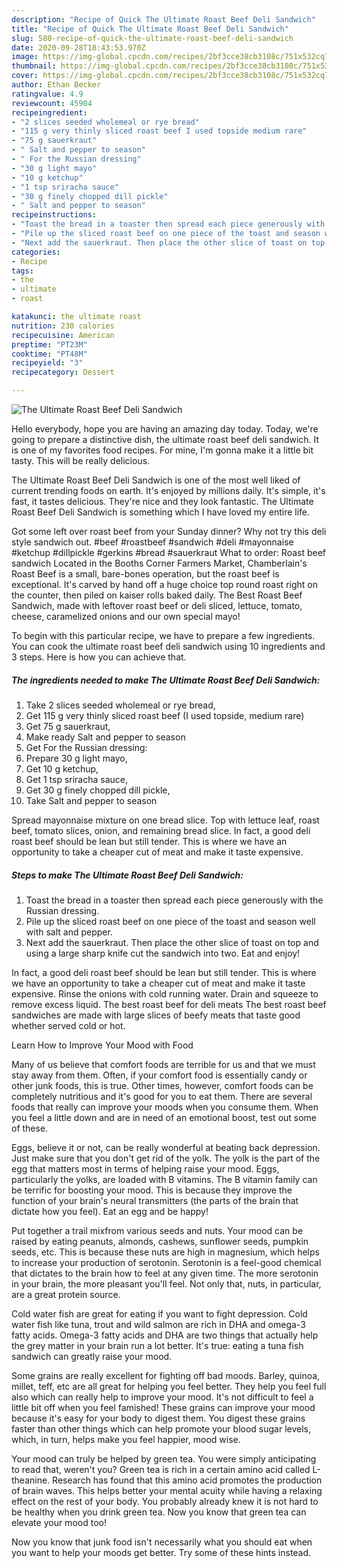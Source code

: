 ```yaml
---
description: "Recipe of Quick The Ultimate Roast Beef Deli Sandwich"
title: "Recipe of Quick The Ultimate Roast Beef Deli Sandwich"
slug: 580-recipe-of-quick-the-ultimate-roast-beef-deli-sandwich
date: 2020-09-28T18:43:53.970Z
image: https://img-global.cpcdn.com/recipes/2bf3cce38cb3108c/751x532cq70/the-ultimate-roast-beef-deli-sandwich-recipe-main-photo.jpg
thumbnail: https://img-global.cpcdn.com/recipes/2bf3cce38cb3108c/751x532cq70/the-ultimate-roast-beef-deli-sandwich-recipe-main-photo.jpg
cover: https://img-global.cpcdn.com/recipes/2bf3cce38cb3108c/751x532cq70/the-ultimate-roast-beef-deli-sandwich-recipe-main-photo.jpg
author: Ethan Becker
ratingvalue: 4.9
reviewcount: 45904
recipeingredient:
- "2 slices seeded wholemeal or rye bread"
- "115 g very thinly sliced roast beef I used topside medium rare"
- "75 g sauerkraut"
- " Salt and pepper to season"
- " For the Russian dressing"
- "30 g light mayo"
- "10 g ketchup"
- "1 tsp sriracha sauce"
- "30 g finely chopped dill pickle"
- " Salt and pepper to season"
recipeinstructions:
- "Toast the bread in a toaster then spread each piece generously with the Russian dressing."
- "Pile up the sliced roast beef on one piece of the toast and season well with salt and pepper."
- "Next add the sauerkraut. Then place the other slice of toast on top and using a large sharp knife cut the sandwich into two. Eat and enjoy!"
categories:
- Recipe
tags:
- the
- ultimate
- roast

katakunci: the ultimate roast 
nutrition: 230 calories
recipecuisine: American
preptime: "PT23M"
cooktime: "PT48M"
recipeyield: "3"
recipecategory: Dessert

---
```



![The Ultimate Roast Beef Deli Sandwich](https://img-global.cpcdn.com/recipes/2bf3cce38cb3108c/751x532cq70/the-ultimate-roast-beef-deli-sandwich-recipe-main-photo.jpg)

Hello everybody, hope you are having an amazing day today. Today, we're going to prepare a distinctive dish, the ultimate roast beef deli sandwich. It is one of my favorites food recipes. For mine, I'm gonna make it a little bit tasty. This will be really delicious.

The Ultimate Roast Beef Deli Sandwich is one of the most well liked of current trending foods on earth. It's enjoyed by millions daily. It's simple, it's fast, it tastes delicious. They're nice and they look fantastic. The Ultimate Roast Beef Deli Sandwich is something which I have loved my entire life.

Got some left over roast beef from your Sunday dinner? Why not try this deli style sandwich out. #beef #roastbeef #sandwich #deli #mayonnaise #ketchup #dillpickle #gerkins #bread #sauerkraut What to order: Roast beef sandwich Located in the Booths Corner Farmers Market, Chamberlain&#39;s Roast Beef is a small, bare-bones operation, but the roast beef is exceptional. It&#39;s carved by hand off a huge choice top round roast right on the counter, then piled on kaiser rolls baked daily. The Best Roast Beef Sandwich, made with leftover roast beef or deli sliced, lettuce, tomato, cheese, caramelized onions and our own special mayo!


To begin with this particular recipe, we have to prepare a few ingredients. You can cook the ultimate roast beef deli sandwich using 10 ingredients and 3 steps. Here is how you can achieve that.

<!--inarticleads1-->

##### The ingredients needed to make The Ultimate Roast Beef Deli Sandwich:

1. Take 2 slices seeded wholemeal or rye bread,
1. Get 115 g very thinly sliced roast beef (I used topside, medium rare)
1. Get 75 g sauerkraut,
1. Make ready  Salt and pepper to season
1. Get  For the Russian dressing:
1. Prepare 30 g light mayo,
1. Get 10 g ketchup,
1. Get 1 tsp sriracha sauce,
1. Get 30 g finely chopped dill pickle,
1. Take  Salt and pepper to season


Spread mayonnaise mixture on one bread slice. Top with lettuce leaf, roast beef, tomato slices, onion, and remaining bread slice. In fact, a good deli roast beef should be lean but still tender. This is where we have an opportunity to take a cheaper cut of meat and make it taste expensive. 

<!--inarticleads2-->

##### Steps to make The Ultimate Roast Beef Deli Sandwich:

1. Toast the bread in a toaster then spread each piece generously with the Russian dressing.
1. Pile up the sliced roast beef on one piece of the toast and season well with salt and pepper.
1. Next add the sauerkraut. Then place the other slice of toast on top and using a large sharp knife cut the sandwich into two. Eat and enjoy!


In fact, a good deli roast beef should be lean but still tender. This is where we have an opportunity to take a cheaper cut of meat and make it taste expensive. Rinse the onions with cold running water. Drain and squeeze to remove excess liquid. The best roast beef for deli meats The best roast beef sandwiches are made with large slices of beefy meats that taste good whether served cold or hot. 

Learn How to Improve Your Mood with Food


Many of us believe that comfort foods are terrible for us and that we must stay away from them. Often, if your comfort food is essentially candy or other junk foods, this is true. Other times, however, comfort foods can be completely nutritious and it's good for you to eat them. There are several foods that really can improve your moods when you consume them. When you feel a little down and are in need of an emotional boost, test out some of these.

Eggs, believe it or not, can be really wonderful at beating back depression. Just make sure that you don't get rid of the yolk. The yolk is the part of the egg that matters most in terms of helping raise your mood. Eggs, particularly the yolks, are loaded with B vitamins. The B vitamin family can be terrific for boosting your mood. This is because they improve the function of your brain's neural transmitters (the parts of the brain that dictate how you feel). Eat an egg and be happy!

Put together a trail mixfrom various seeds and nuts. Your mood can be raised by eating peanuts, almonds, cashews, sunflower seeds, pumpkin seeds, etc. This is because these nuts are high in magnesium, which helps to increase your production of serotonin. Serotonin is a feel-good chemical that dictates to the brain how to feel at any given time. The more serotonin in your brain, the more pleasant you'll feel. Not only that, nuts, in particular, are a great protein source.

Cold water fish are great for eating if you want to fight depression. Cold water fish like tuna, trout and wild salmon are rich in DHA and omega-3 fatty acids. Omega-3 fatty acids and DHA are two things that actually help the grey matter in your brain run a lot better. It's true: eating a tuna fish sandwich can greatly raise your mood. 

Some grains are really excellent for fighting off bad moods. Barley, quinoa, millet, teff, etc are all great for helping you feel better. They help you feel full also which can really help to improve your mood. It's not difficult to feel a little bit off when you feel famished! These grains can improve your mood because it's easy for your body to digest them. You digest these grains faster than other things which can help promote your blood sugar levels, which, in turn, helps make you feel happier, mood wise.

Your mood can truly be helped by green tea. You were simply anticipating to read that, weren't you? Green tea is rich in a certain amino acid called L-theanine. Research has found that this amino acid promotes the production of brain waves. This helps better your mental acuity while having a relaxing effect on the rest of your body. You probably already knew it is not hard to be healthy when you drink green tea. Now you know that green tea can elevate your mood too!

Now you know that junk food isn't necessarily what you should eat when you want to help your moods get better. Try  some  of  these  hints  instead.

